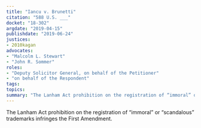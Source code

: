 ```yaml
---
title: "Iancu v. Brunetti"
citation: "588 U.S. ___"
docket: "18-302"
argdate: "2019-04-15"
publishdate: "2019-06-24"
justices:
- 2010kagan
advocates:
- "Malcolm L. Stewart"
- "John R. Sommer"
roles:
- "Deputy Solicitor General, on behalf of the Petitioner"
- "on behalf of the Respondent"
tags:
topics:
summary: "The Lanham Act prohibition on the registration of “immoral” or “scandalous” trademarks infringes the First Amendment."
---
```

The Lanham Act prohibition on the registration of “immoral” or “scandalous” trademarks infringes the First Amendment.
